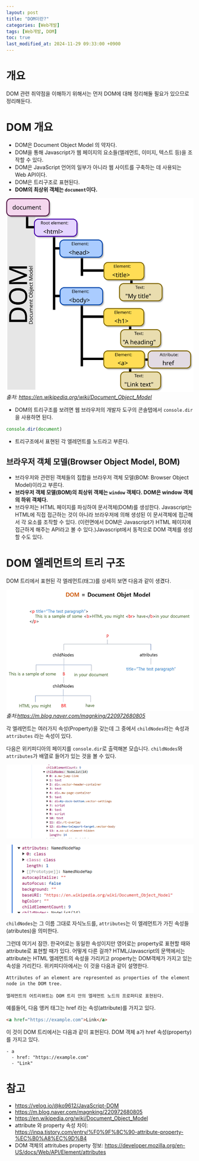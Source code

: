 ```yaml
---
layout: post
title: "DOM이란?"
categories: [Web개발]
tags: [Web개발, DOM]
toc: true
last_modified_at: 2024-11-29 09:33:00 +0900
---
```



# 개요
DOM 관련 취약점을 이해하기 위해서는 먼저 DOM에 대해 정리해둘 필요가 있으므로 정리해둔다. 

# DOM 개요
- DOM은 Document Object Model 의 약자다. 
- DOM을 통해 Javascript가 웹 페이지의 요소들(엘레먼트, 이미지, 텍스트 등)을 조작할 수 있다. 
- DOM은 JavaScript 언어의 일부가 아니라 웹 사이트를 구축하는 데 사용되는 Web API이다. 
- DOM은 트리구조로 표현된다. 
- **DOM의 최상위 객체는 `document`이다.**

![](/images/DOM-model.svg)  
*출처: https://en.wikipedia.org/wiki/Document_Object_Model*

- DOM의 트리구조를 보려면 웹 브라우저의 개발자 도구의 콘솔탭에서 `console.dir`을 사용하면 된다. 

```js
console.dir(document)
```
- 트리구조에서 표현된 각 엘레먼트를 노드라고 부른다. 


## 브라우저 객체 모델(Browser Object Model, BOM)
- 브라우저와 관련된 객체들의 집합을 브라우저 객체 모델(BOM: Browser Object Model)이라고 부른다. 
- **브라우저 객체 모델(BOM)의 최상위 객체는 `window` 객체다. DOM은 window 객체의 하위 객체다.**
- 브라우저는 HTML 페이지를 파싱하여 문서객체(DOM)를 생성한다. Javascript는 HTML에 직접 접근하는 것이 아니라 브라우저에 의해 생성된 이 문서객체에 접근해서 각 요소를 조작할 수 있다. (이런면에서 DOM은 Javascript가 HTML 페이지에 접근하게 해주는 API라고 볼 수 있다.)Javascript에서 동적으로 DOM 객체를 생성할 수도 있다. 



# DOM 엘레먼트의 트리 구조 

DOM 트리에서 표현된 각 엘레먼트(태그)를 상세히 보면 다음과 같이 생겼다. 

![](/images/DOM-B5ECB0.png)  
*출처:https://m.blog.naver.com/magnking/220972680805*

각 엘레먼트는 여러가지 속성(Property)을 갖는데 그 중에서 `childNodes`라는 속성과 `attributes` 라는 속성이 있다. 

다음은 위키피디아의 페이지를 `console.dir`로 출력해본 모습니다. `childNodes`와  `attributes`가 배열로 들어가 있는 것을 볼 수 있다. 

![](/images/dom-element-childnodes.png)


![](/images/dom-element-attributes.png)

`childNodes`는 그 이름 그대로 자식노드를, `attributes`는 이 엘레먼트가 가진 속성들(atributes)을 의미한다. 

그런데 여기서 잠깐. 한국어로는 동일한 속성이지만 영어로는 property로 표현할 때와 attribute로 표현할 때가 있다. 어떻게 다른 걸까? HTML/Javascript의 문맥에서는 attribute는 HTML 엘레먼트의 속성을 가리키고 property는 DOM객체가 가지고 있는 속성을 가리킨다. 위키피디아에서는 이 것을 다음과 같이 설명한다. 

```
Attributes of an element are represented as properties of the element node in the DOM tree. 

엘레먼트의 어트리뷰트는 DOM 트리 안의 엘레먼트 노드의 프로퍼티로 표현된다. 
```


예를들어, 다음 앵커 태그는 href 라는 속성(attribute)를 가지고 있다. 

```html
<a href="https://example.com">Link</a>
```

이 것이 DOM 트리에서는 다음과 같이 표현된다. DOM 객체 a가 href 속성(property)를 가지고 있다. 

```
- a
  - href: "https://example.com"
  - "Link"
```


# 참고 
- https://velog.io/@ko9612/JavaScript-DOM
- https://m.blog.naver.com/magnking/220972680805
- https://en.wikipedia.org/wiki/Document_Object_Model
- attribute 와 property 속성 차이: https://inpa.tistory.com/entry/%F0%9F%8C%90-attribute-property-%EC%B0%A8%EC%9D%B4
- DOM 객체의 attritubes property 정보: https://developer.mozilla.org/en-US/docs/Web/API/Element/attributes